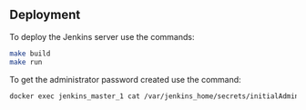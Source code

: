 ## Deployment

To deploy the Jenkins server use the commands:
```bash
make build
make run
```

To get the administrator password created use the command:
```bash
docker exec jenkins_master_1 cat /var/jenkins_home/secrets/initialAdminPassword
```
